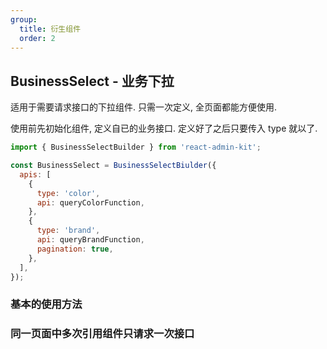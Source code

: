 ```yaml
---
group:
  title: 衍生组件
  order: 2
---
```


## BusinessSelect - 业务下拉

适用于需要请求接口的下拉组件. 只需一次定义, 全页面都能方便使用.

使用前先初始化组件, 定义自已的业务接口. 定义好了之后只要传入 type 就以了.

```js
import { BusinessSelectBuilder } from 'react-admin-kit';

const BusinessSelect = BusinessSelectBiulder({
  apis: [
    {
      type: 'color',
      api: queryColorFunction,
    },
    {
      type: 'brand',
      api: queryBrandFunction,
      pagination: true,
    },
  ],
});
```

### 基本的使用方法

<code src="./basic/index.tsx"></code>

### 同一页面中多次引用组件只请求一次接口

<code src="./oneQuery/index.tsx"></code>
